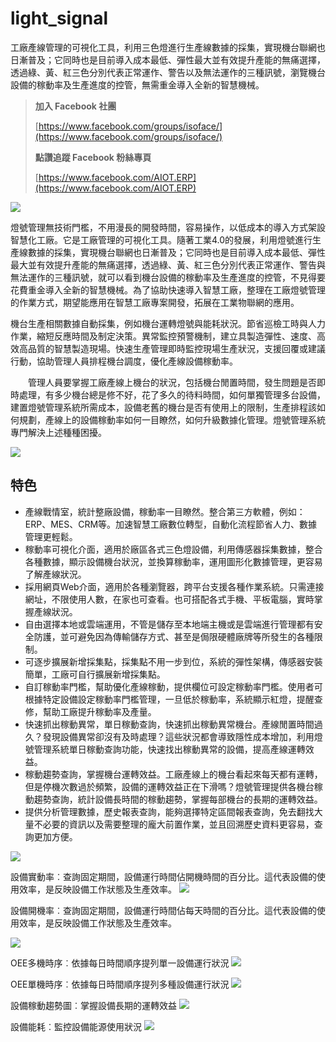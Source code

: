 # light_signal
工廠產線管理的可視化工具，利用三色燈進行生產線數據的採集，實現機台聯網也日漸普及；它同時也是目前導入成本最低、彈性最大並有效提升產能的無痛選擇，透過綠、黃、紅三色分別代表正常運作、警告以及無法運作的三種訊號，瀏覽機台設備的稼動率及生產進度的控管，無需重金導入全新的智慧機械。

> **加入 Facebook 社團**
>
> [https://www.facebook.com/groups/isoface/](https://www.facebook.com/groups/isoface/)
> 
> **點讚追蹤 Facebook 粉絲專頁**
> 
> [https://www.facebook.com/AIOT.ERP](https://www.facebook.com/AIOT.ERP)

![](images/lig_12.png)

燈號管理無技術門檻，不用漫長的開發時間，容易操作，以低成本的導入方式架設智慧化工廠。它是工廠管理的可視化工具。隨著工業4.0的發展，利用燈號進行生產線數據的採集，實現機台聯網也日漸普及；它同時也是目前導入成本最低、彈性最大並有效提升產能的無痛選擇，透過綠、黃、紅三色分別代表正常運作、警告與無法運作的三種訊號，就可以看到機台設備的稼動率及生產進度的控管，不見得要花費重金導入全新的智慧機械。為了協助快速導入智慧工廠，整理在工廠燈號管理的作業方式，期望能應用在智慧工廠專案開發，拓展在工業物聯網的應用。

機台生產相關數據自動採集，例如機台運轉燈號與能耗狀況。節省巡檢工時與人力作業，縮短反應時間及制定決策。異常監控預警機制，建立具製造彈性、速度、高效高品質的智慧製造現場。快速生產管理即時監控現場生產狀況，支援回覆或建議行動，協助管理人員排程機台調度，優化產線設備稼動率。

　　管理人員要掌握工廠產線上機台的狀況，包括機台閒置時間，發生問題是否即時處理，有多少機台總是修不好，花了多久的待料時間，如何單獨管理多台設備，建置燈號管理系統所需成本，設備老舊的機台是否有使用上的限制，生產排程該如何規劃，產線上的設備稼動率如何一目瞭然，如何升級數據化管理。燈號管理系統專門解決上述種種困擾。

![](images/lig_01.jpg)

## 特色

* 產線戰情室，統計整廠設備，稼動率一目瞭然。整合第三方軟體，例如：ERP、MES、CRM等。加速智慧工廠數位轉型，自動化流程節省人力、數據管理更輕鬆。
* 稼動率可視化介面，適用於廠區各式三色燈設備，利用傳感器採集數據，整合各種數據，顯示設備機台狀況，並換算稼動率，運用圖形化數據管理，更容易了解產線狀況。
* 採用網頁Web介面，適用於各種瀏覽器，跨平台支援各種作業系統。只需連接網址，不限使用人數，在家也可查看。也可搭配各式手機、平板電腦，實時掌握產線狀況。
* 自由選擇本地或雲端運用，不管是儲存至本地端主機或是雲端進行管理都有安全防護，並可避免因為傳輸儲存方式、甚至是侷限硬體廠牌等所發生的各種限制。
* 可逐步擴展新增採集點，採集點不用一步到位，系統的彈性架構，傳感器安裝簡單，工廠可自行擴展新增採集點。
* 自訂稼動率門檻，幫助優化產線稼動，提供欄位可設定稼動率門檻。使用者可根據特定設備設定稼動率門檻管理，一旦低於稼動率，系統顯示紅燈，提醒查修，幫助工廠提升稼動率及產量。
* 快速抓出稼動異常，單日稼動查詢，快速抓出稼動異常機台。產線閒置時間過久？發現設備異常卻沒有及時處理？這些狀況都會導致隱性成本增加，利用燈號管理系統單日稼動查詢功能，快速找出稼動異常的設備，提高產線運轉效益。
* 稼動趨勢查詢，掌握機台運轉效益。工廠產線上的機台看起來每天都有運轉，但是停機次數過於頻繁，設備的運轉效益正在下滑嗎？燈號管理提供各機台稼動趨勢查詢，統計設備長時間的稼動趨勢，掌握每部機台的長期的運轉效益。
* 提供分析管理數據，歷史報表查詢，能夠選擇特定區間報表查詢，免去翻找大量不必要的資訊以及需要整理的龐大前置作業，並且回溯歷史資料更容易，查詢更加方便。


![](images/lig_02.jpg)


設備實動率︰查詢固定期間，設備運行時間佔開機時間的百分比。這代表設備的使用效率，是反映設備工作狀態及生產效率。
![](images/lig_04.jpg)

設備開機率︰查詢固定期間，設備運行時間佔每天時間的百分比。這代表設備的使用效率，是反映設備工作狀態及生產效率。

![](images/lig_03.jpg)


OEE多機時序︰依據每日時間順序提列單一設備運行狀況
![](images/lig_05.jpg)

OEE單機時序︰依據每日時間順序提列多種設備運行狀況
![](images/lig_06.jpg)

設備稼動趨勢圖︰掌握設備長期的運轉效益
![](images/lig_07.jpg)

設備能耗︰監控設備能源使用狀況
![](images/lig_08.jpg)